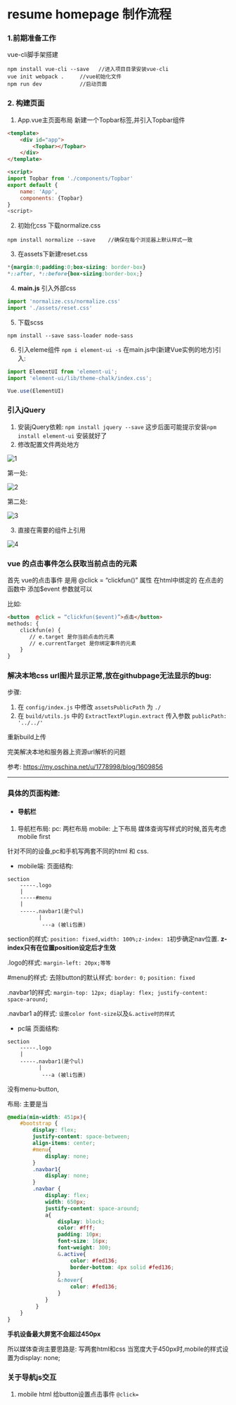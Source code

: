 # resume homepage 制作流程

### 1.前期准备工作
  vue-cli脚手架搭建
```
npm install vue-cli --save   //进入项目目录安装vue-cli
vue init webpack .     //vue初始化文件
npm run dev            //启动页面
```

### 2. 构建页面
1. App.vue主页面布局
新建一个Topbar标签,并引入Topbar组件
```html
<template>
    <div id="app">
        <Topbar></Topbar>
    </div>
</template>

<script>
import Topbar from './components/Topbar'
export default {
    name: 'App',
    components: {Topbar}
}
<script>    
```

2. 初始化css
下载normalize.css
```
npm install normalize --save    //确保在每个浏览器上默认样式一致
```
3. 在assets下新建reset.css
```css
*{margin:0;padding:0;box-sizing: border-box}
*::after, *::before{box-sizing:border-box;}
```

4. **main.js** 引入外部css
```js
import 'normalize.css/normalize.css'
import './assets/reset.css'
```

5. 下载scss
```
npm install --save sass-loader node-sass
```

6. 引入eleme组件
`npm i element-ui -s`
在main.js中(新建Vue实例的地方)引入:
```js
import ElementUI from 'element-ui';
import 'element-ui/lib/theme-chalk/index.css';

Vue.use(ElementUI)
```



### 引入jQuery
1. 安装jQuery依赖:
```npm install jquery --save```
这步后面可能提示安装`npm install element-ui` 安装就好了
2. 修改配置文件两处地方

![1](https://i.loli.net/2018/04/17/5ad550204b64c.png)

第一处:

![2](https://i.loli.net/2018/04/17/5ad55211dca67.png)

第二处:

![3](https://i.loli.net/2018/04/17/5ad552e0d09d1.png)

3. 直接在需要的组件上引用

![4](https://i.loli.net/2018/04/17/5ad553695127b.png)

### vue 的点击事件怎么获取当前点击的元素
首先 vue的点击事件 是用  @click = “clickfun()” 属性 在html中绑定的
在点击的函数中 添加$event 参数就可以

比如: 
```html
<button  @click = “clickfun($event)”>点击</button>
methods: {
    clickfun(e) {
       // e.target 是你当前点击的元素
       // e.currentTarget 是你绑定事件的元素
    }
}
```

### 解决本地css url图片显示正常,放在githubpage无法显示的bug: 
步骤: 
1. 在 `config/index.js` 中修改 `assetsPublicPath` 为 `./`
2. 在 `build/utils.js` 中的 `ExtractTextPlugin.extract` 传入参数 `publicPath: '../../'`

重新build上传

完美解决本地和服务器上资源url解析的问题

参考: https://my.oschina.net/u/1778998/blog/1609856


<hr>

### 具体的页面构建:
- #### 导航栏
1. 导航栏布局: 
pc: 两栏布局
mobile: 上下布局
媒体查询写样式的时候,首先考虑mobile first

针对不同的设备,pc和手机写两套不同的html 和 css.

- mobile端: 
页面结构:
```
section
    -----.logo
    |
    -----#menu
    |
    -----.navbar1(是个ul)
          |  
           ---a (被li包裹)
```
section的样式:
`position: fixed,width: 100%;z-index: 1`初步确定nav位置.
**z-index只有在位置position设定后才生效**

.logo的样式:
`margin-left: 20px;等等`

#menu的样式:
去除button的默认样式: `border: 0;`
`position: fixed`

.navbar1的样式:
`margin-top: 12px; diaplay: flex; justify-content: space-around;`

.navbar1 a的样式: 
`设置color font-size`以及`&.active时的样式`

- pc端
页面结构:
```
section
    -----.logo
    |
    -----.navbar1(是个ul)
          |  
           ---a (被li包裹)
```
没有menu-button,

布局:
主要是当
```css
@media(min-width: 451px){   
    #bootstrap {     
        display: flex;
        justify-content: space-between;
        align-items: center; 
        #menu{
            display: none;
        }   
        .navbar1{
            display: none;
        }         
        .navbar {
            display: flex;
            width: 650px;
            justify-content: space-around;
            a{
                display: block;
                color: #fff;
                padding: 10px;
                font-size: 16px;
                font-weight: 300;
                &.active{
                    color: #fed136;
                    border-bottom: 4px solid #fed136;
                }
                &:hover{
                    color: #fed136;
                }
            }
         }
    }
}
```

**手机设备最大屏宽不会超过450px**

所以媒体查询主要思路是: 写两套html和css
当宽度大于450px时,mobile的样式设置为display: none;


### 关于导航js交互
1. mobile html
给button设置点击事件 `@click=`






